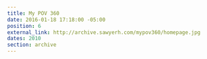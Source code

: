 ```yaml
---
title: My POV 360
date: 2016-01-18 17:18:00 -05:00
position: 6
external_link: http://archive.sawyerh.com/mypov360/homepage.jpg
dates: 2010
section: archive
---
```


